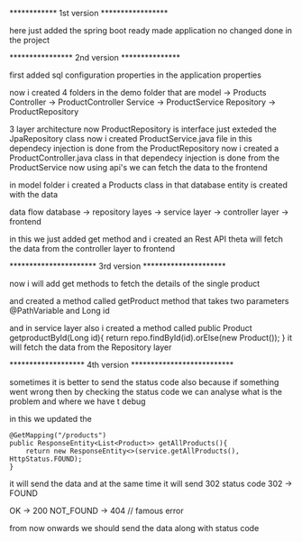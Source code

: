 ************ 1st version *****************

here just added the spring boot ready made application 
no changed done in the project 




**************** 2nd version ***************



first added sql configuration properties in the application properties 

now i created 4 folders in the demo folder that are 
model -> Products
Controller -> ProductController
Service -> ProductService
Repository -> ProductRepository

3 layer architecture 
now ProductRepository is interface just exteded the JpaRepository class
now i created ProductService.java file in this dependecy injection is done from the ProductRepository
now i created a ProductController.java class in that dependecy injection is done from the ProductService
now using api's we can fetch the data to the frontend 

in model folder i created a Products class in that database entity is created with the data 

data flow 
 database -> repository layes -> service layer -> controller layer -> frontend 

in this we just added get method and i created an Rest API theta will fetch the data from the controller layer to frontend



********************** 3rd version *********************




now i will add get methods to fetch the details of the single product 

and created a method called getProduct method that takes two parameters @PathVariable and Long id 

and in service layer also i created a method called 
public Product getproductById(Long id){
        return repo.findById(id).orElse(new Product());
    }
it will fetch the data from the Repository layer 




******************* 4th version **************************

sometimes it is better to send the status code also because if something went wrong then by checking the status code we can analyse what is the problem and where we have t debug 

in this we updated the 

    @GetMapping("/products")
    public ResponseEntity<List<Product>> getAllProducts(){
        return new ResponseEntity<>(service.getAllProducts(), HttpStatus.FOUND);
    }

it will send the data and at the same time it will send 302 status code 
302 -> FOUND

OK -> 200
NOT_FOUND -> 404 // famous error 

from now onwards we should send the data along with status code 
